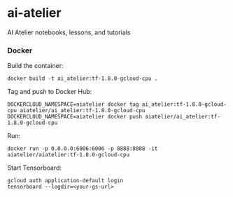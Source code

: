 # ai-atelier
AI Atelier notebooks, lessons, and tutorials

### Docker

Build the container:

```
docker build -t ai_atelier:tf-1.8.0-gcloud-cpu .
```

Tag and push to Docker Hub:
```
DOCKERCLOUD_NAMESPACE=aiatelier docker tag ai_atelier:tf-1.8.0-gcloud-cpu aiatelier/ai_atelier:tf-1.8.0-gcloud-cpu
DOCKERCLOUD_NAMESPACE=aiatelier docker push aiatelier/ai_atelier:tf-1.8.0-gcloud-cpu
```

Run:

```
docker run -p 0.0.0.0:6006:6006 -p 8888:8888 -it aiatelier/aiatelier:tf-1.8.0-gcloud-cpu
```

Start Tensorboard:
```
gcloud auth application-default login
tensorboard --logdir=<your-gs-url>
```


